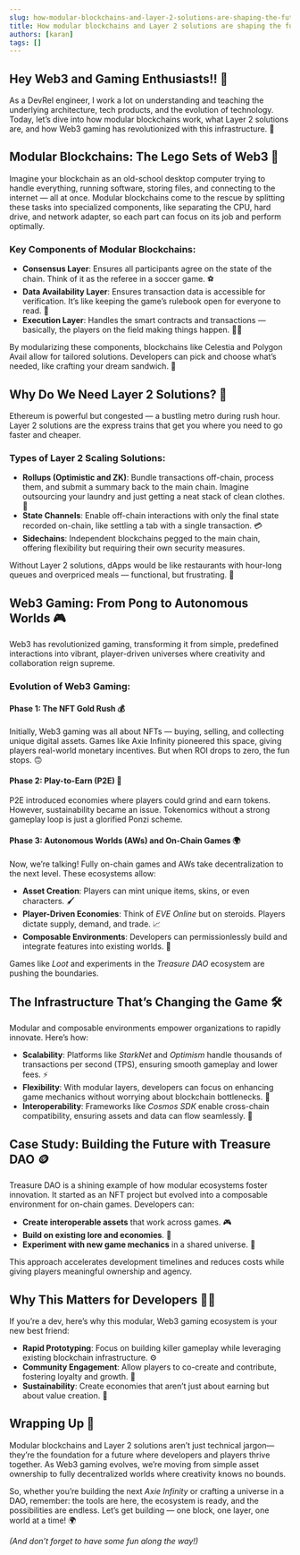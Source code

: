 ```yaml
---
slug: how-modular-blockchains-and-layer-2-solutions-are-shaping-the-future-of-web3-gaming
title: How modular blockchains and Layer 2 solutions are shaping the future of web3 gaming?
authors: [karan]
tags: []
---
```


<!-- ## How Modular Blockchains and Layer 2 Solutions Are Shaping the Future of Web3 Gaming? -->

## Hey Web3 and Gaming Enthusiasts!! 👋

As a DevRel engineer, I work a lot on understanding and teaching the underlying architecture, tech products, and the evolution of technology. Today, let’s dive into how modular blockchains work, what Layer 2 solutions are, and how Web3 gaming has revolutionized with this infrastructure. 🚀

## Modular Blockchains: The Lego Sets of Web3 🧱

Imagine your blockchain as an old-school desktop computer trying to handle everything, running software, storing files, and connecting to the internet — all at once. Modular blockchains come to the rescue by splitting these tasks into specialized components, like separating the CPU, hard drive, and network adapter, so each part can focus on its job and perform optimally.

### Key Components of Modular Blockchains:
- **Consensus Layer**: Ensures all participants agree on the state of the chain. Think of it as the referee in a soccer game. ⚽
- **Data Availability Layer**: Ensures transaction data is accessible for verification. It’s like keeping the game’s rulebook open for everyone to read. 📖
- **Execution Layer**: Handles the smart contracts and transactions — basically, the players on the field making things happen. 🏃‍♂️

By modularizing these components, blockchains like Celestia and Polygon Avail allow for tailored solutions. Developers can pick and choose what’s needed, like crafting your dream sandwich. 🥪

## Why Do We Need Layer 2 Solutions? 🚄

Ethereum is powerful but congested — a bustling metro during rush hour. Layer 2 solutions are the express trains that get you where you need to go faster and cheaper.

### Types of Layer 2 Scaling Solutions:
- **Rollups (Optimistic and ZK)**: Bundle transactions off-chain, process them, and submit a summary back to the main chain. Imagine outsourcing your laundry and just getting a neat stack of clean clothes. 🧺
- **State Channels**: Enable off-chain interactions with only the final state recorded on-chain, like settling a tab with a single transaction. 💳
- **Sidechains**: Independent blockchains pegged to the main chain, offering flexibility but requiring their own security measures.

Without Layer 2 solutions, dApps would be like restaurants with hour-long queues and overpriced meals — functional, but frustrating. 😤

## Web3 Gaming: From Pong to Autonomous Worlds 🎮

Web3 has revolutionized gaming, transforming it from simple, predefined interactions into vibrant, player-driven universes where creativity and collaboration reign supreme.

### Evolution of Web3 Gaming:

#### **Phase 1: The NFT Gold Rush 💰**
Initially, Web3 gaming was all about NFTs — buying, selling, and collecting unique digital assets. Games like Axie Infinity pioneered this space, giving players real-world monetary incentives. But when ROI drops to zero, the fun stops. 🙃

#### **Phase 2: Play-to-Earn (P2E) 🎲**
P2E introduced economies where players could grind and earn tokens. However, sustainability became an issue. Tokenomics without a strong gameplay loop is just a glorified Ponzi scheme.

#### **Phase 3: Autonomous Worlds (AWs) and On-Chain Games 🌍**
Now, we’re talking! Fully on-chain games and AWs take decentralization to the next level. These ecosystems allow:
- **Asset Creation**: Players can mint unique items, skins, or even characters. 🖌️
- **Player-Driven Economies**: Think of *EVE Online* but on steroids. Players dictate supply, demand, and trade. 📈
- **Composable Environments**: Developers can permissionlessly build and integrate features into existing worlds. 🌌

Games like *Loot* and experiments in the *Treasure DAO* ecosystem are pushing the boundaries.

## The Infrastructure That’s Changing the Game 🛠️

Modular and composable environments empower organizations to rapidly innovate. Here’s how:

- **Scalability**: Platforms like *StarkNet* and *Optimism* handle thousands of transactions per second (TPS), ensuring smooth gameplay and lower fees. ⚡
- **Flexibility**: With modular layers, developers can focus on enhancing game mechanics without worrying about blockchain bottlenecks. 🤹
- **Interoperability**: Frameworks like *Cosmos SDK* enable cross-chain compatibility, ensuring assets and data can flow seamlessly. 🔗

## Case Study: Building the Future with Treasure DAO 🪙

Treasure DAO is a shining example of how modular ecosystems foster innovation. It started as an NFT project but evolved into a composable environment for on-chain games. Developers can:

- **Create interoperable assets** that work across games. 🎮
- **Build on existing lore and economies**. 📜
- **Experiment with new game mechanics** in a shared universe. 🧪

This approach accelerates development timelines and reduces costs while giving players meaningful ownership and agency.

## Why This Matters for Developers 🧑‍💻

If you’re a dev, here’s why this modular, Web3 gaming ecosystem is your new best friend:

- **Rapid Prototyping**: Focus on building killer gameplay while leveraging existing blockchain infrastructure. ⚙️
- **Community Engagement**: Allow players to co-create and contribute, fostering loyalty and growth. 🤝
- **Sustainability**: Create economies that aren’t just about earning but about value creation. 🌱

## Wrapping Up 🎁

Modular blockchains and Layer 2 solutions aren’t just technical jargon—they’re the foundation for a future where developers and players thrive together. As Web3 gaming evolves, we’re moving from simple asset ownership to fully decentralized worlds where creativity knows no bounds.

So, whether you’re building the next *Axie Infinity* or crafting a universe in a DAO, remember: the tools are here, the ecosystem is ready, and the possibilities are endless. Let’s get building — one block, one layer, one world at a time! 🌍

*(And don’t forget to have some fun along the way!)*
